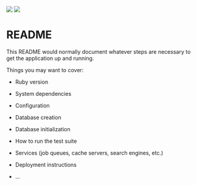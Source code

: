 <a href="https://codeclimate.com/github/amina78/mon-projet/test_coverage"><img src="https://api.codeclimate.com/v1/badges/eacb0ee605260340c2ac/test_coverage" /></a>
<a href="https://codeclimate.com/github/amina78/mon-projet/test_coverage"><img src="https://api.codeclimate.com/v1/badges/eacb0ee605260340c2ac/test_coverage" /></a>
# README

This README would normally document whatever steps are necessary to get the
application up and running.

Things you may want to cover:

* Ruby version

* System dependencies

* Configuration

* Database creation

* Database initialization

* How to run the test suite

* Services (job queues, cache servers, search engines, etc.)

* Deployment instructions

* ...
